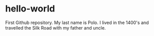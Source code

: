 # hello-world
First Github repository.
My last name is Polo.
I lived in the 1400's and travelled the Silk Road with my father and uncle.
